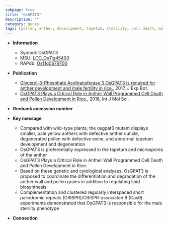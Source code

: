 ```yaml
---
subpage: true
title: "OsGPAT3"
description: ""
category: genes
tags: [pollen, anther, development, tapetum, sterility, cell death, male sterility, pollen development]
---
```


* **Information**  
    + Symbol: OsGPAT3  
    + MSU: [LOC_Os11g45400](http://rice.plantbiology.msu.edu/cgi-bin/ORF_infopage.cgi?orf=LOC_Os11g45400)  
    + RAPdb: [Os11g0679700](http://rapdb.dna.affrc.go.jp/viewer/gbrowse_details/irgsp1?name=Os11g0679700)  

* **Publication**  
    + [Glycerol-3-Phosphate Acyltransferase 3 OsGPAT3 is required for anther development and male fertility in rice.](http://www.ncbi.nlm.nih.gov/pubmed?term=Glycerol-3-Phosphate+Acyltransferase+3+OsGPAT3+is+required+for+anther+development+and+male+fertility+in+rice.%5BTitle%5D), 2017, J Exp Bot.
    + [OsGPAT3 Plays a Critical Role in Anther Wall Programmed Cell Death and Pollen Development in Rice.](http://www.ncbi.nlm.nih.gov/pubmed?term=OsGPAT3+Plays+a+Critical+Role+in+Anther+Wall+Programmed+Cell+Death+and+Pollen+Development+in+Rice.%5BTitle%5D), 2018, Int J Mol Sci.

* **Genbank accession number**  

* **Key message**  
    + Compared with wild-type plants, the osgpat3 mutant displays smaller, pale yellow anthers with defective anther cuticle, degenerated pollen with defective exine, and abnormal tapetum development and degeneration
    + OsGPAT3 is preferentially expressed in the tapetum and microspores of the anther
    + OsGPAT3 Plays a Critical Role in Anther Wall Programmed Cell Death and Pollen Development in Rice.
    + Based on these genetic and cytological analyses, OsGPAT3 is proposed to coordinate the differentiation and degradation of the anther wall and pollen grains in addition to regulating lipid biosynthesis
    + Complementation and clustered regularly interspaced short palindromic repeats (CRISPR)/CRISPR-associated 9 (Cas9) experiments demonstrated that OsGPAT3 is responsible for the male sterility phenotype

* **Connection**  



